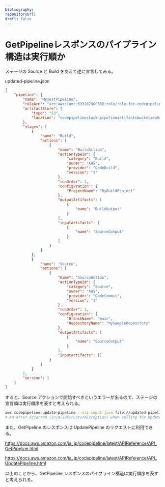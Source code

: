 ```yaml
---
bibliography: 
repositoryUrl:
draft: false
---
```


# GetPipelineレスポンスのパイプライン構造は実行順か

ステージの Source と Build をあえて逆に宣言してみる。

updated-pipeline.json

```json
{
    "pipeline": {
        "name": "MyTestPipeline",
        "roleArn": "arn:aws:iam::533267060632:role/role-for-codepipeline-creation-test",
        "artifactStore": {
            "type": "S3",
            "location": "codepipelinestack-pipelineartifactsbucketaea9a052-g3dv9waxgcff"
        },
        "stages": [
            {
                "name": "Build",
                "actions": [
                    {
                        "name": "BuildAction",
                        "actionTypeId": {
                            "category": "Build",
                            "owner": "AWS",
                            "provider": "CodeBuild",
                            "version": "1"
                        },
                        "runOrder": 1,
                        "configuration": {
                            "ProjectName": "MyBuildProject"
                        },
                        "outputArtifacts": [
                            {
                                "name": "BuildOutput"
                            }
                        ],
                        "inputArtifacts": [
                            {
                                "name": "SourceOutput"
                            }
                        ]
                    }
                ]
            },
            {
                "name": "Source",
                "actions": [
                    {
                        "name": "SourceAction",
                        "actionTypeId": {
                            "category": "Source",
                            "owner": "AWS",
                            "provider": "CodeCommit",
                            "version": "1"
                        },
                        "runOrder": 1,
                        "configuration": {
                            "BranchName": "main",
                            "RepositoryName": "MySampleRepository"
                        },
                        "outputArtifacts": [
                            {
                                "name": "SourceOutput"
                            }
                        ],
                        "inputArtifacts": []
                    }
                ]
            }
        ],
        "version": 1
    }
}
```

すると、Source アクションで開始すべきというエラーが出るので、ステージの宣言順は実行順序を表すと考えられる。

```bash
aws codepipeline update-pipeline --cli-input-json file://updated-pipeline.json
# An error occurred (InvalidStructureException) when calling the UpdatePipeline operation: Pipeline should start with a stage that only contains source actions
```

また、GetPipeline のレスポンスは UpdatePipeline のリクエストに利用できる。

https://docs.aws.amazon.com/ja_jp/codepipeline/latest/APIReference/API_GetPipeline.html

https://docs.aws.amazon.com/ja_jp/codepipeline/latest/APIReference/API_UpdatePipeline.html

以上のことから、GetPipeline レスポンスのパイプライン構造は実行順序を表すと考えられる。
